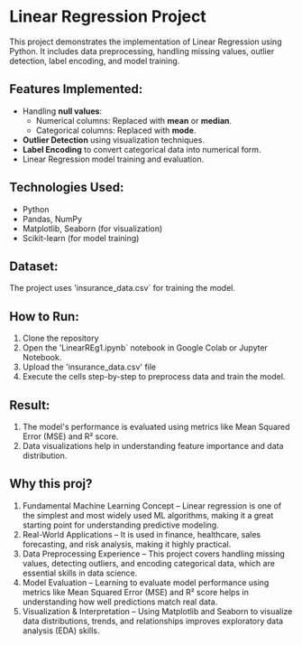 # Linear Regression Project

This project demonstrates the implementation of Linear Regression using Python. 
It includes data preprocessing, handling missing values, outlier detection, label encoding, and model training.

## Features Implemented:
- Handling **null values**:
  - Numerical columns: Replaced with **mean** or **median**.
  - Categorical columns: Replaced with **mode**.
- **Outlier Detection** using visualization techniques.
- **Label Encoding** to convert categorical data into numerical form.
- Linear Regression model training and evaluation.

## Technologies Used:
- Python
- Pandas, NumPy
- Matplotlib, Seaborn (for visualization)
- Scikit-learn (for model training)

## Dataset:
The project uses 'insurance_data.csv` for training the model.

## How to Run:
1. Clone the repository
2. Open the 'LinearREg1.ipynb` notebook in Google Colab or Jupyter Notebook.
3. Upload the 'insurance_data.csv' file
5. Execute the cells step-by-step to preprocess data and train the model.

## Result:
1. The model's performance is evaluated using metrics like Mean Squared Error (MSE) and R² score.
3. Data visualizations help in understanding feature importance and data distribution.

## Why this proj?
1. Fundamental Machine Learning Concept – Linear regression is one of the simplest and most widely used ML algorithms, making it a great starting point for understanding predictive modeling.
2. Real-World Applications – It is used in finance, healthcare, sales forecasting, and risk analysis, making it highly practical.
3. Data Preprocessing Experience – This project covers handling missing values, detecting outliers, and encoding categorical data, which are essential skills in data science.
4. Model Evaluation – Learning to evaluate model performance using metrics like Mean Squared Error (MSE) and R² score helps in understanding how well predictions match real data.
5. Visualization & Interpretation – Using Matplotlib and Seaborn to visualize data distributions, trends, and relationships improves exploratory data analysis (EDA) skills.

